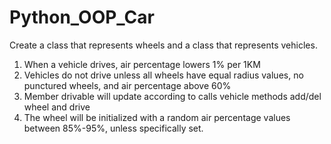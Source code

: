 # Python_OOP_Car

Create a class that represents wheels and a class that represents 
vehicles.

1. When a vehicle drives, air percentage lowers 1% per 1KM
2. Vehicles do not drive unless all wheels have equal radius 
values, no punctured wheels, and air percentage above 60%
3. Member drivable will update according to calls vehicle 
methods add/del wheel and drive
4. The wheel will be initialized with a random air percentage 
values between 85%-95%, unless specifically set.
